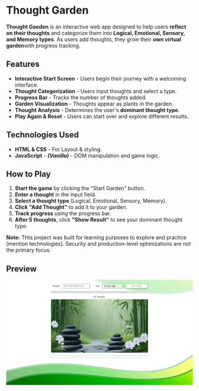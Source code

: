 # Thought Garden

**Thought Gaeden** is an interactive web app designed to help users **reflect on their thoughts** and categorize them into **Logical, Emotional, Sensory, and Memory types**. As users add thoughts, they grow their **own virtual garden**with progress tracking.

## Features

- **Interactive Start Screen** - Users begin their journey with a welcoming interface.
- **Thought Categorization** - Users input thoughts and select a type.
- **Progress Bar** - Tracks the number of thoughts added.
- **Garden Visualization** - Thoughts appear as plants in the garden.
- **Thought Analysis** - Determines the user's **dominant thought type**.
- **Play Again & Reset** - Users can start over and explore different results.

## Technologies Used

- **HTML & CSS** - For Layout & styling.
- **JavaScript** - **_(Vanilla)_** - DOM manipulation and game logic.

## How to Play

1. **Start the game** by clicking the "Start Garden" button.
2. **Enter a thought** in the input field.
3. **Select a thought type** (Logical, Emotional, Sensory, Memory).
4. **Click "Add Thought"** to add it to your garden.
5. **Track progress** using the progress bar.
6. **After 5 thoughts**, click **"Show Result"** to see your dominant thought type.

**Note:** THis project was built for learning purposes to explore and practice [mention technologies]. Security and production-level optimizations are not the primary focus.

## Preview

![ Weather App](/images/pic.png)
